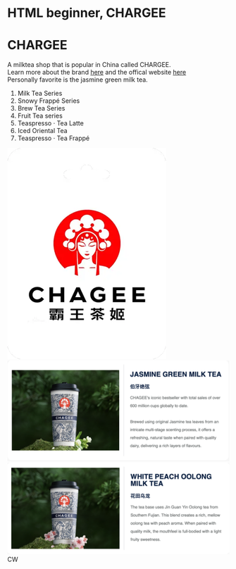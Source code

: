 # HTML beginner, CHARGEE

<html lang="en">
<head>
    <meta charset="UTF-8">
    <meta name="viewport" content="width=device-width, initial-scale=1.0">
    <!-- <title>My Favorite Milktea Shop</title> -->
</head>
<body>
    <main>
        <h1>CHARGEE</h1>
        <p>A milktea shop that is popular in China called CHARGEE. <br>Learn more about the brand <a href="https://en.wikipedia.org/wiki/Chagee" target="_blank">here</a> and the offical website <a href="https://chagee.com.my/" target="_blank">here</a></br> Personally favorite is the jasmine green milk tea. </p>
        <ol>
            <li>Milk Tea Series</li>
            <li>Snowy Frappé Series</li>
            <li>Brew Tea Series</li>
            <li>Fruit Tea series</li>
            <li>Teaspresso · Tea Latte</li>
            <li>Iced Oriental Tea</li>
            <li>Teaspresso · Tea Frappé</li>
        </ol>
        <img src="ChageeLogo.webp" alt="ChageeLogo" style="max-width: 100%; height: auto;">
        <img src="C1.png" alt="JASMINE GREEN MILK TEA" style="max-width: 100%; height: auto;">
        <img src="C2.png" alt="WHITE PEACH OOLONG MILK TEA" style="max-width: 100%; height: auto;">
    </main>
    <footer>CW</footer>
</body>
</html>
